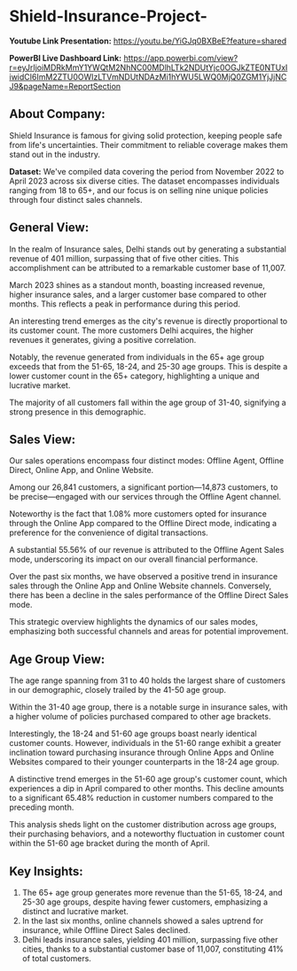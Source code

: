 # Shield-Insurance-Project-

**Youtube Link Presentation:**  https://youtu.be/YiGJq0BXBeE?feature=shared

**PowerBI Live Dashboard Link:**  https://app.powerbi.com/view?r=eyJrIjoiMDRkMmY1YWQtM2NhNC00MDlhLTk2NDUtYjc0OGJkZTE0NTUxIiwidCI6ImM2ZTU0OWIzLTVmNDUtNDAzMi1hYWU5LWQ0MjQ0ZGM1YjJjNCJ9&pageName=ReportSection

## **About Company:**
Shield Insurance is famous for giving solid protection, keeping people safe from life's uncertainties. Their commitment to reliable coverage makes them stand out in the industry.

**Dataset:**
We've compiled data covering the period from November 2022 to April 2023 across six diverse cities. The dataset encompasses individuals ranging from 18 to 65+, and our focus is on selling nine unique policies through four distinct sales channels.

## **General View:**
In the realm of Insurance sales, Delhi stands out by generating a substantial revenue of 401 million, surpassing that of five other cities. This accomplishment can be attributed to a remarkable customer base of 11,007.

March 2023 shines as a standout month, boasting increased revenue, higher insurance sales, and a larger customer base compared to other months. This reflects a peak in performance during this period.

An interesting trend emerges as the city's revenue is directly proportional to its customer count. The more customers Delhi acquires, the higher revenues it generates, giving a positive correlation.

Notably, the revenue generated from individuals in the 65+ age group exceeds that from the 51-65, 18-24, and 25-30 age groups. This is despite a lower customer count in the 65+ category, highlighting a unique and lucrative market.

The majority of all customers fall within the age group of 31-40, signifying a strong presence in this demographic.

## **Sales View:**
Our sales operations encompass four distinct modes: Offline Agent, Offline Direct, Online App, and Online Website.

Among our 26,841 customers, a significant portion—14,873 customers, to be precise—engaged with our services through the Offline Agent channel.

Noteworthy is the fact that 1.08% more customers opted for insurance through the Online App compared to the Offline Direct mode, indicating a preference for the convenience of digital transactions.

A substantial 55.56% of our revenue is attributed to the Offline Agent Sales mode, underscoring its impact on our overall financial performance.

Over the past six months, we have observed a positive trend in insurance sales through the Online App and Online Website channels. Conversely, there has been a decline in the sales performance of the Offline Direct Sales mode.

This strategic overview highlights the dynamics of our sales modes, emphasizing both successful channels and areas for potential improvement.

## **Age Group View:**
 The age range spanning from 31 to 40 holds the largest share of customers in our demographic, closely trailed by the 41-50 age group.

Within the 31-40 age group, there is a notable surge in insurance sales, with a higher volume of policies purchased compared to other age brackets.

Interestingly, the 18-24 and 51-60 age groups boast nearly identical customer counts. However, individuals in the 51-60 range exhibit a greater inclination toward purchasing insurance through Online Apps and Online Websites compared to their younger counterparts in the 18-24 age group.

A distinctive trend emerges in the 51-60 age group's customer count, which experiences a dip in April compared to other months. This decline amounts to a significant 65.48% reduction in customer numbers compared to the preceding month.

This analysis sheds light on the customer distribution across age groups, their purchasing behaviors, and a noteworthy fluctuation in customer count within the 51-60 age bracket during the month of April.


## **Key Insights:** 
1. The 65+ age group generates more revenue than the 51-65, 18-24, and 25-30 age groups, despite having fewer customers, emphasizing a distinct and lucrative market.
2. In the last six months, online channels showed a sales uptrend for insurance, while Offline Direct Sales declined.
3. Delhi leads insurance sales, yielding 401 million, surpassing five other cities, thanks to a substantial customer base of 11,007, constituting 41% of total customers.
